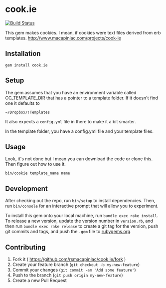 # cook.ie

[![Build
Status](https://travis-ci.org/rsmacapinlac/cook.ie.svg?branch=master)](https://travis-ci.org/rsmacapinlac/cook.ie)

This gem makes cookies. I mean, if cookies were text files derived from erb templates. http://www.macapinlac.com/projects/cook-ie

## Installation

`gem install cook.ie`

## Setup

The gem assumes that you have an environment variable called CC_TEMPLATE_DIR
that has a pointer to a template folder. If it doesn't find one it defaults to

`~/Dropbox/!Templates`

It also expects a `config.yml` file in there to make it a bit smarter.

In the template folder, you have a config.yml file and your template files.

## Usage

Look, it's not done but I mean you can download the code or clone this. Then
figure out how to use it.

`bin/cookie template_name name`

## Development

After checking out the repo, run `bin/setup` to install dependencies. Then, run `bin/console` for an interactive prompt that will allow you to experiment.

To install this gem onto your local machine, run `bundle exec rake install`. To release a new version, update the version number in `version.rb`, and then run `bundle exec rake release` to create a git tag for the version, push git commits and tags, and push the `.gem` file to [rubygems.org](https://rubygems.org).

## Contributing

1. Fork it ( https://github.com/rsmacapinlac/cook.ie/fork )
2. Create your feature branch (`git checkout -b my-new-feature`)
3. Commit your changes (`git commit -am 'Add some feature'`)
4. Push to the branch (`git push origin my-new-feature`)
5. Create a new Pull Request
